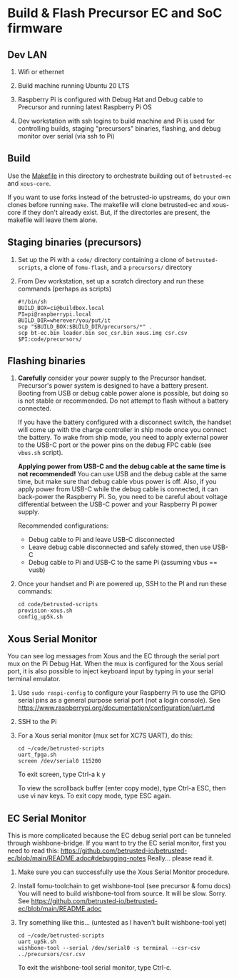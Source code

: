 # Build & Flash Precursor EC and SoC firmware

## Dev LAN

1. Wifi or ethernet

2. Build machine running Ubuntu 20 LTS

3. Raspberry Pi is configured with Debug Hat and Debug cable to Precursor and
   running latest Raspberry Pi OS

4. Dev workstation with ssh logins to build machine and Pi is used for controlling builds,
   staging "precursors" binaries, flashing, and debug monitor over serial (via ssh to Pi)


## Build

Use the [Makefile](Makefile) in this directory to orchestrate building out of `betrusted-ec`
and `xous-core`.

If you want to use forks instead of the betrusted-io upstreams, do your own clones before
running `make`. The makefile will clone betrusted-ec and xous-core if they don't already
exist. But, if the directories are present, the makefile will leave them alone.


## Staging binaries (precursors)

1. Set up the Pi with a `code/` directory containing a clone of
   `betrusted-scripts`, a clone of `fomu-flash`, and a `precursors/` directory

2. From Dev workstation, set up a scratch directory and run these commands
   (perhaps as scripts)

   ```
   #!/bin/sh
   BUILD_BOX=ci@buildbox.local
   PI=pi@raspberrypi.local
   BUILD_DIR=wherever/you/put/it
   scp "$BUILD_BOX:$BUILD_DIR/precursors/*" .
   scp bt-ec.bin loader.bin soc_csr.bin xous.img csr.csv $PI:code/precursors/
   ```


## Flashing binaries

1. **Carefully** consider your power supply to the Precursor handset.
   Precursor's power system is designed to have a battery present. Booting from
   USB or debug cable power alone is possible, but doing so is not stable or
   recommended. Do not attempt to flash without a battery connected.

   If you have the battery configured with a disconnect switch, the handset
   will come up with the charge controller in ship mode once you connect the
   battery. To wake from ship mode, you need to apply external power to the
   USB-C port or the power pins on the debug FPC cable (see `vbus.sh` script).

   **Applying power from USB-C and the debug cable at the same time is not
   recommended!** You can use USB and the debug cable at the same time, but
   make sure that debug cable vbus power is off. Also, if you apply power from
   USB-C while the debug cable is connected, it can back-power the Raspberry
   Pi. So, you need to be careful about voltage differential between the USB-C
   power and your Raspberry Pi power supply.

   Recommended configurations:
   - Debug cable to Pi and leave USB-C disconnected
   - Leave debug cable disconnected and safely stowed, then use USB-C
   - Debug cable to Pi and USB-C to the same Pi (assuming vbus == vusb)

2. Once your handset and Pi are powered up, SSH to the PI and run these
   commands:
   ```
   cd code/betrusted-scripts
   provision-xous.sh
   config_up5k.sh
   ```


## Xous Serial Monitor

You can see log messages from Xous and the EC through the serial port mux
on the Pi Debug Hat. When the mux is configured for the Xous serial port,
it is also possible to inject keyboard input by typing in your serial
terminal emulator.

1. Use `sudo raspi-config` to configure your Raspberry Pi to use the GPIO
   serial pins as a general purpose serial port (not a login console).
   See https://www.raspberrypi.org/documentation/configuration/uart.md

3. SSH to the Pi

4. For a Xous serial monitor (mux set for XC7S UART), do this:
   ```
   cd ~/code/betrusted-scripts
   uart_fpga.sh
   screen /dev/serial0 115200
   ```
   To exit screen, type Ctrl-a k y

   To view the scrollback buffer (enter copy mode), type Ctrl-a ESC, then use
   vi nav keys. To exit copy mode, type ESC again.


## EC Serial Monitor

This is more complicated because the EC debug serial port can be tunneled through
wishbone-bridge. If you want to try the EC serial monitor, first you need to read
this: https://github.com/betrusted-io/betrusted-ec/blob/main/README.adoc#debugging-notes
Really... please read it.

1. Make sure you can successfully use the Xous Serial Monitor procedure.

2. Install fomu-toolchain to get wishbone-tool (see precursor & fomu docs)
   You will need to build wishbone-tool from source. It will be slow. Sorry.
   See https://github.com/betrusted-io/betrusted-ec/blob/main/README.adoc

3. Try something like this... (untested as I haven't built wishbone-tool yet)
   ```
   cd ~/code/betrusted-scripts
   uart_up5k.sh
   wishbone-tool --serial /dev/serial0 -s terminal --csr-csv ../precursors/csr.csv
   ```
   To exit the wishbone-tool serial monitor, type Ctrl-c.
